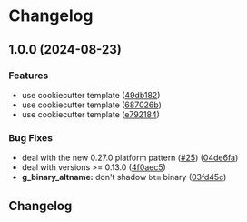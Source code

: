 # Changelog

## 1.0.0 (2024-08-23)


### Features

* use cookiecutter template ([49db182](https://github.com/looztra/asdf-k9s/commit/49db182053b2099edd20baaccd6893e027adf1d2))
* use cookiecutter template ([687026b](https://github.com/looztra/asdf-k9s/commit/687026b0854c0f2b3879dbf165102ba0ff11f474))
* use cookiecutter template ([e792184](https://github.com/looztra/asdf-k9s/commit/e792184356fbb37bddb35f9f93913e2f91b1b0d8))


### Bug Fixes

* deal with the new 0.27.0 platform pattern ([#25](https://github.com/looztra/asdf-k9s/issues/25)) ([04de6fa](https://github.com/looztra/asdf-k9s/commit/04de6fadd964a315ef6edec4ff93fce09363c2c9))
* deal with versions &gt;= 0.13.0 ([4f0aec5](https://github.com/looztra/asdf-k9s/commit/4f0aec569cf3b3d2d09afd05e25cf24792eb0e24))
* **g_binary_altname:** don't shadow `btm` binary ([03fd45c](https://github.com/looztra/asdf-k9s/commit/03fd45cb033e2d1298c2055d188488c3227f8791))

## Changelog
